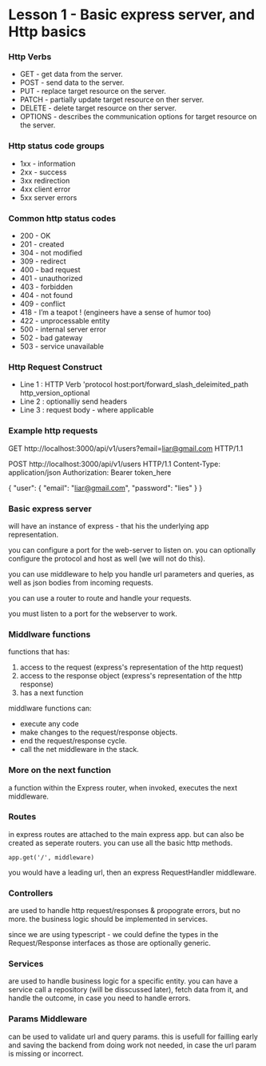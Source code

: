 # Lesson 1 - Basic express server, and Http basics

### Http Verbs

- GET - get data from the server.
- POST - send data to the server.
- PUT - replace target resource on the server.
- PATCH - partially update target resource on ther server.
- DELETE - delete target resource on ther server.
- OPTIONS - describes the communication options for target resource on the server.

### Http status code groups

- 1xx - information
- 2xx - success
- 3xx redirection
- 4xx client error
- 5xx server errors

### Common http status codes
- 200 - OK
- 201 - created
- 304 - not modified
- 309 - redirect
- 400 - bad request
- 401 - unauthorized
- 403 - forbidden
- 404 - not found
- 409 - conflict
- 418 - I’m a teapot ! (engineers have a sense of humor too)
- 422 - unprocessable entity
- 500 - internal server error
- 502 -  bad gateway
- 503 - service unavailable

### Http Request Construct

- Line 1 : HTTP Verb 'protocol host:port/forward_slash_deleimited_path http_version_optional
- Line 2 : optionalliy send headers
- Line 3 : request body - where applicable

### Example http requests

GET http://localhost:3000/api/v1/users?email=liar@gmail.com HTTP/1.1

POST http://localhost:3000/api/v1/users HTTP/1.1
Content-Type: application/json
Authorization: Bearer token_here

{
	"user": {
		"email": "liar@gmail.com",
		"password": "lies"
	}
}

### Basic express server

will have an instance of express - that his the underlying app representation.

you can configure a port for the web-server to listen on.
you can optionally configure the protocol and host as well (we will not do this).

you can use middleware to help you handle url parameters and queries, as well as json bodies from incoming requests.

you can use a router to route and handle your requests.

you must listen to a port for the webserver to work.

### Middlware functions
functions that has:
1. access to the request (express's representation of the http request)
2. access to the response object (express's representation of the http response)
3. has a next function

middlware functions can:
* execute any code
* make changes to the request/response objects.
* end the request/response cycle.
* call the net middleware in the stack.

### More on the next function
a function within the Express router, when invoked, executes the next middleware.

### Routes 
in express routes are attached to the main express app. but can also be created as seperate routers.
you can use all the basic http methods.

`app.get('/', middleware)`

you would have a leading url, then an express RequestHandler middleware.

### Controllers

are used to handle http request/responses & propograte errors, but no more.
the business logic should be implemented in services.

since we are using typescript - we could define the types in the Request/Response interfaces as those are optionally generic.

### Services

are used to handle business logic for a specific entity.
you can have a service call a repository (will be disscussed later), fetch data from it, and handle the outcome, in case you need to handle errors.

### Params Middleware

can be used to validate url and query params. this is usefull for failling early and saving the backend from doing work not needed, in case the url param is missing or incorrect.